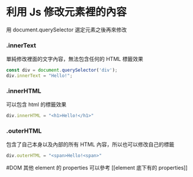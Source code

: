 # 利用 Js 修改元素裡的內容
用 document.querySelector 選定元素之後再來修改

### .innerText
單純修改裡面的文字內容，無法包含任何的 HTML 標籤效果
```js
const div = document.querySelector('div');
div.innerText = "Hello!";
```


### .innerHTML
可以包含 html 的標籤效果
```js
div.innerHTML = "<h1>Hello!</h1>"
```


### .outerHTML
包含了自己本身以及內部的所有 HTML 內容，所以也可以修改自己的標籤
```js
div.outerHTML = "<span>Hello!<span>"
```


#DOM 
其他 element 的 properties 可以參考 [[element 底下有的 properties]]